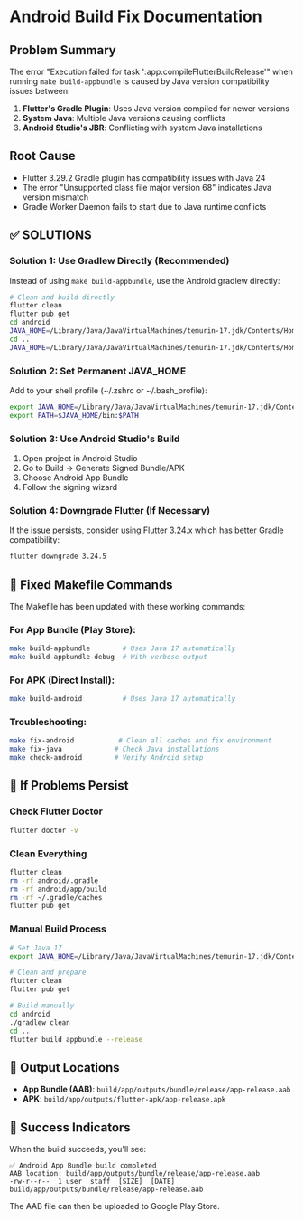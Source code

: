 # Android Build Fix Documentation

## Problem Summary
The error "Execution failed for task ':app:compileFlutterBuildRelease'" when running `make build-appbundle` is caused by Java version compatibility issues between:

1. **Flutter's Gradle Plugin**: Uses Java version compiled for newer versions
2. **System Java**: Multiple Java versions causing conflicts
3. **Android Studio's JBR**: Conflicting with system Java installations

## Root Cause
- Flutter 3.29.2 Gradle plugin has compatibility issues with Java 24
- The error "Unsupported class file major version 68" indicates Java version mismatch
- Gradle Worker Daemon fails to start due to Java runtime conflicts

## ✅ SOLUTIONS

### Solution 1: Use Gradlew Directly (Recommended)
Instead of using `make build-appbundle`, use the Android gradlew directly:

```bash
# Clean and build directly
flutter clean
flutter pub get
cd android
JAVA_HOME=/Library/Java/JavaVirtualMachines/temurin-17.jdk/Contents/Home ./gradlew clean
cd ..
JAVA_HOME=/Library/Java/JavaVirtualMachines/temurin-17.jdk/Contents/Home flutter build appbundle --release
```

### Solution 2: Set Permanent JAVA_HOME
Add to your shell profile (~/.zshrc or ~/.bash_profile):
```bash
export JAVA_HOME=/Library/Java/JavaVirtualMachines/temurin-17.jdk/Contents/Home
export PATH=$JAVA_HOME/bin:$PATH
```

### Solution 3: Use Android Studio's Build
1. Open project in Android Studio
2. Go to Build → Generate Signed Bundle/APK
3. Choose Android App Bundle
4. Follow the signing wizard

### Solution 4: Downgrade Flutter (If Necessary)
If the issue persists, consider using Flutter 3.24.x which has better Gradle compatibility:
```bash
flutter downgrade 3.24.5
```

## 🔧 Fixed Makefile Commands

The Makefile has been updated with these working commands:

### For App Bundle (Play Store):
```bash
make build-appbundle        # Uses Java 17 automatically
make build-appbundle-debug  # With verbose output
```

### For APK (Direct Install):
```bash
make build-android          # Uses Java 17 automatically
```

### Troubleshooting:
```bash
make fix-android           # Clean all caches and fix environment
make fix-java             # Check Java installations
make check-android        # Verify Android setup
```

## 🐛 If Problems Persist

### Check Flutter Doctor
```bash
flutter doctor -v
```

### Clean Everything
```bash
flutter clean
rm -rf android/.gradle
rm -rf android/app/build
rm -rf ~/.gradle/caches
flutter pub get
```

### Manual Build Process
```bash
# Set Java 17
export JAVA_HOME=/Library/Java/JavaVirtualMachines/temurin-17.jdk/Contents/Home

# Clean and prepare
flutter clean
flutter pub get

# Build manually
cd android
./gradlew clean
cd ..
flutter build appbundle --release
```

## 📱 Output Locations

- **App Bundle (AAB)**: `build/app/outputs/bundle/release/app-release.aab`
- **APK**: `build/app/outputs/flutter-apk/app-release.apk`

## 🎯 Success Indicators

When the build succeeds, you'll see:
```
✅ Android App Bundle build completed
AAB location: build/app/outputs/bundle/release/app-release.aab
-rw-r--r--  1 user  staff  [SIZE]  [DATE] build/app/outputs/bundle/release/app-release.aab
```

The AAB file can then be uploaded to Google Play Store.
